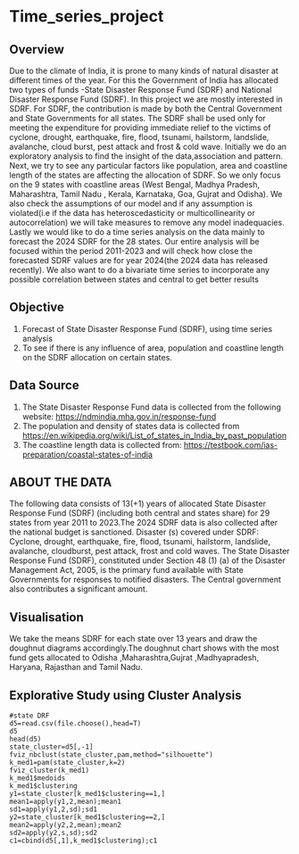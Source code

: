# Time_series_project

## Overview
Due to the climate of India, it is prone to many kinds of natural disaster at different times of
the year. For this the Government of India has allocated two types of funds -State Disaster
Response Fund (SDRF) and National Disaster Response Fund (SDRF). In this project we are
mostly interested in SDRF. For SDRF, the contribution is made by both the Central
Government and State Governments for all states. The SDRF shall be used only for meeting
the expenditure for providing immediate relief to the victims of cyclone, drought,
earthquake, fire, flood, tsunami, hailstorm, landslide, avalanche, cloud burst, pest attack
and frost & cold wave. Initially we do an exploratory analysis to find the insight of the
data,association and pattern.
Next, we try to see any particular factors like population, area and coastline length of the
states are affecting the allocation of SDRF. So we only focus on the 9 states with coastline
areas (West Bengal, Madhya Pradesh, Maharashtra, Tamil Nadu , Kerala, Karnataka, Goa,
Gujrat and Odisha). We also check the assumptions of our model and if any assumption is
violated(i.e if the data has heteroscedasticity or multicollinearity or autocorrelation) we will
take measures to remove any model inadequacies.
Lastly we would like to do a time series analysis on the data mainly to forecast the 2024
SDRF for the 28 states. Our entire analysis will be focused within the period 2011-2023 and
will check how close the forecasted SDRF values are for year 2024(the 2024 data has
released recently). We also want to do a bivariate time series to incorporate any possible
correlation between states and central to get better results

## Objective
1. Forecast of State Disaster Response Fund (SDRF), using time series analysis
2. To see if there is any influence of area, population and coastline length on the SDRF
allocation on certain states.

## Data Source
1. The State Disaster Response Fund data is collected from the following website:
https://ndmindia.mha.gov.in/response-fund
2. The population and density of states data is collected from
https://en.wikipedia.org/wiki/List_of_states_in_India_by_past_population
3.   The coastline length data is collected from:
https://testbook.com/ias-preparation/coastal-states-of-india


## ABOUT THE DATA
The following data consists of 13(+1) years of allocated State Disaster Response Fund
(SDRF) (including both central and states share) for 29 states from year 2011 to 2023.The
2024 SDRF data is also collected after the national budget is sanctioned.
Disaster (s) covered under SDRF: Cyclone, drought, earthquake, fire, flood, tsunami,
hailstorm, landslide, avalanche, cloudburst, pest attack, frost and cold waves.
The State Disaster Response Fund (SDRF), constituted under Section 48 (1) (a) of the
Disaster Management Act, 2005, is the primary fund available with State Governments for
responses to notified disasters. The Central government also contributes a significant
amount.

## Visualisation
We take the means SDRF for each state over 13 years and draw the doughnut
diagrams accordingly.The doughnut chart shows with the most fund gets allocated to Odisha
,Maharashtra,Gujrat ,Madhyapradesh, Haryana, Rajasthan and Tamil Nadu.

## Explorative Study using Cluster Analysis
```
#state DRF
d5=read.csv(file.choose(),head=T)
d5
head(d5)
state_cluster=d5[,-1]
fviz_nbclust(state_cluster,pam,method="silhouette")
k_med1=pam(state_cluster,k=2)
fviz_cluster(k_med1)
k_med1$medoids
k_med1$clustering
y1=state_cluster[k_med1$clustering==1,]
mean1=apply(y1,2,mean);mean1
sd1=apply(y1,2,sd);sd1
y2=state_cluster[k_med1$clustering==2,]
mean2=apply(y2,2,mean);mean2
sd2=apply(y2,s,sd);sd2
c1=cbind(d5[,1],k_med1$clustering);c1
```





